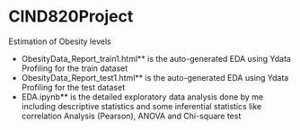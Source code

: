 # CIND820Project
Estimation of Obesity levels
* ObesityData_Report_train1.html** is the auto-generated EDA using Ydata Profiling for the train dataset
* ObesityData_Report_test1.html** is the auto-generated EDA using Ydata Profiling for the test dataset
* EDA.ipynb** is the detailed exploratory data analysis done by me including descriptive statistics and some inferential statistics like correlation Analysis (Pearson), ANOVA and Chi-square test
